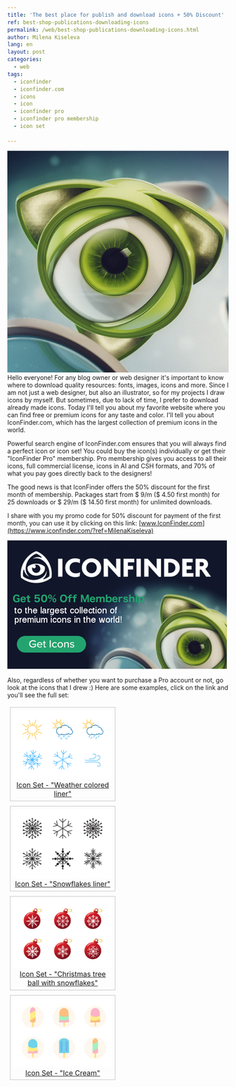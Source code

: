```yaml
---
title: 'The best place for publish and download icons + 50% Discount'
ref: best-shop-publications-downloading-icons
permalink: /web/best-shop-publications-downloading-icons.html
author: Milena Kiseleva
lang: en
layout: post
categories:
  - web
tags:
  - iconfinder
  - iconfinder.com
  - icons
  - icon
  - iconfinder pro
  - iconfinder pro membership
  - icon set

---
```


![thumb](/images/milena/iconfinder-robot.jpg)
Hello everyone! For any blog owner or web designer it's important to know where to download quality resources: fonts, images, icons and more. Since I am not just a web designer, but also an illustrator, so for my projects I draw icons by myself. But sometimes, due to lack of time, I prefer to download already made icons. Today I'll tell you about my favorite website where you can find free or premium icons for any taste and color. I'll tell you about IconFinder.com, which has the largest collection of premium icons in the world.

Powerful search engine of IconFinder.com ensures that you will always find a perfect icon or icon set! You could buy the icon(s) individually or get their "IconFinder Pro" membership. Pro membership gives you access to all their icons, full commercial license, icons in AI and CSH formats, and 70% of what you pay goes directly back to the designers!

The good news is that IconFinder offers the 50% discount for the first month of membership. Packages start from $ 9/m ($ 4.50 first month) for 25 downloads or $ 29/m ($ 14.50 first month) for unlimited downloads.

I share with you my promo code for 50% discount for payment of the first month, you can use it by clicking on this link: [www.IconFinder.com](https://www.iconfinder.com/?ref=MilenaKiseleva)

<a href="https://www.iconfinder.com/?ref=MilenaKiseleva" target="_blank">
	<img src="/images/milena/iconfinder-banner.jpg">
</a>

Also, regardless of whether you want to purchase a Pro account or not, go look at the icons that I drew :) Here are some examples, click on the link and you'll see the full set:



<figure>
	<img src="/images/milena/weather-colored-liner-1.jpg">
	<figcaption>
		<a href="https://www.iconfinder.com/iconsets/weather-colored-liner?ref=MilenaKiseleva" target="_blank">Icon Set - "Weather colored liner"</a>
	</figcaption>
</figure>

<figure>
	<img src="/images/milena/snowflakes-liner-2.jpg">
	<figcaption>
		<a href="https://www.iconfinder.com/iconsets/snowflakes-liner?ref=MilenaKiseleva" target="_blank">Icon Set - "Snowflakes liner"</a>
	</figcaption>
</figure>

<figure>
	<img src="/images/milena/christmas-tree-ball-with-snowflakes-3.jpg">
	<figcaption>
		<a href="https://www.iconfinder.com/iconsets/christmas-tree-ball-with-snowflakes?ref=MilenaKiseleva" target="_blank">Icon Set - "Christmas tree ball with snowflakes"</a>
	</figcaption>
</figure>

<figure>
	<img src="/images/milena/ice-cream-4.jpg">
	<figcaption>
		<a href="https://www.iconfinder.com/iconsets/ice-cream-3?ref=MilenaKiseleva" target="_blank">Icon Set - "Ice Cream"</a>
	</figcaption>
</figure>

<br>
<style>
figure {
	float: left;
	width: 45%;
	text-align: center;
	font-size: smaller;
	text-indent: 0;
	border: thin silver solid;
	margin: 0.5em;
	padding: 0.5em;
}
figure img {
	width: 350px;
}
figure a {
	font-size: medium;
}
</style>
